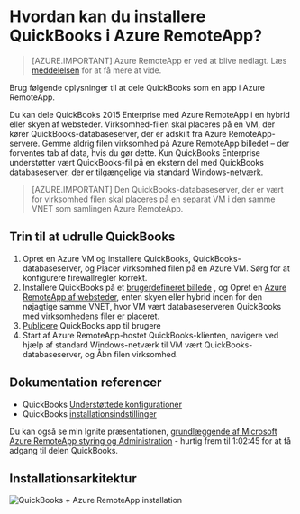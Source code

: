 <properties 
    pageTitle="Installere QuickBooks i Azure RemoteApp | Microsoft Azure" 
    description="Lær at dele QuickBooks med Azure RemoteApp." 
    services="remoteapp" 
    documentationCenter="" 
    authors="ericorman" 
    manager="mbaldwin" />

<tags 
    ms.service="remoteapp" 
    ms.workload="compute" 
    ms.tgt_pltfrm="na" 
    ms.devlang="na" 
    ms.topic="article" 
    ms.date="08/15/2016" 
    ms.author="elizapo" />



# <a name="how-do-you-deploy-quickbooks-in-azure-remoteapp"></a>Hvordan kan du installere QuickBooks i Azure RemoteApp?

> [AZURE.IMPORTANT]
> Azure RemoteApp er ved at blive nedlagt. Læs [meddelelsen](https://go.microsoft.com/fwlink/?linkid=821148) for at få mere at vide.

Brug følgende oplysninger til at dele QuickBooks som en app i Azure RemoteApp.


Du kan dele QuickBooks 2015 Enterprise med Azure RemoteApp i en hybrid eller skyen af websteder. Virksomhed-filen skal placeres på en VM, der kører QuickBooks-databaseserver, der er adskilt fra Azure RemoteApp-servere. Gemme aldrig filen virksomhed på Azure RemoteApp billedet – der forventes tab af data, hvis du gør dette. Kun QuickBooks Enterprise understøtter vært QuickBooks-fil på en ekstern del med QuickBooks databaseserver, der er tilgængelige via standard Windows-netværk.   

> [AZURE.IMPORTANT] Den QuickBooks-databaseserver, der er vært for virksomhed filen skal placeres på en separat VM i den samme VNET som samlingen Azure RemoteApp.  

## <a name="steps-to-deploy-quickbooks"></a>Trin til at udrulle QuickBooks

1. Opret en Azure VM og installere QuickBooks, QuickBooks-databaseserver, og Placer virksomhed filen på en Azure VM.  Sørg for at konfigurere firewallregler korrekt.
2. Installere QuickBooks på et [brugerdefineret billede](remoteapp-imageoptions.md) , og Opret en [Azure RemoteApp af websteder](remoteapp-collections.md), enten skyen eller hybrid inden for den nøjagtige samme VNET, hvor VM vært databaseserveren QuickBooks med virksomhedens filer er placeret. 
3.  [Publicere](remoteapp-publish.md) QuickBooks app til brugere
4.  Start af Azure RemoteApp-hostet QuickBooks-klienten, navigere ved hjælp af standard Windows-netværk til VM vært QuickBooks-databaseserver, og Åbn filen virksomhed. 

## <a name="documentation-references"></a>Dokumentation referencer

- QuickBooks [Understøttede konfigurationer](http://enterprisesuite.intuit.com/products/enterprise-solutions/technical/#top)
- QuickBooks [installationsindstillinger](http://enterprisesuite.intuit.com/everythingenterprise/launchpad/new-user/)

Du kan også se min Ignite præsentationen, [grundlæggende af Microsoft Azure RemoteApp styring og Administration](https://channel9.msdn.com/Events/Ignite/2015/BRK3868) - hurtig frem til 1:02:45 for at få adgang til delen QuickBooks.

## <a name="deployment-architecture"></a>Installationsarkitektur

![QuickBooks + Azure RemoteApp installation](./media/remoteapp-quickbooks/ra-quickbooks.png)